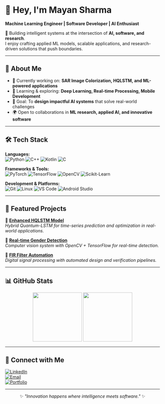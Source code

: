 # 👋 Hey, I'm Mayan Sharma  

**Machine Learning Engineer | Software Developer | AI Enthusiast**

🚀 Building intelligent systems at the intersection of **AI, software, and research**.  
I enjoy crafting applied ML models, scalable applications, and research-driven solutions that push boundaries.

---

## 🌱 About Me
- 🔭 Currently working on: **SAR Image Colorization, HQLSTM, and ML-powered applications**
- 📖 Learning & exploring: **Deep Learning, Real-time Processing, Mobile Development**
- 🎯 Goal: To **design impactful AI systems** that solve real-world challenges
- 🌍 Open to collaborations in **ML research, applied AI, and innovative software**

---

## 🛠️ Tech Stack

**Languages:**  
![Python](https://img.shields.io/badge/Python-3776AB?logo=python&logoColor=white&style=flat)
![C++](https://img.shields.io/badge/C++-00599C?logo=cplusplus&logoColor=white&style=flat)
![Kotlin](https://img.shields.io/badge/Kotlin-7F52FF?logo=kotlin&logoColor=white&style=flat)
![C](https://img.shields.io/badge/C-00599C?logo=c&logoColor=white&style=flat)

**Frameworks & Tools:**  
![PyTorch](https://img.shields.io/badge/PyTorch-EE4C2C?logo=pytorch&logoColor=white&style=flat)
![TensorFlow](https://img.shields.io/badge/TensorFlow-FF6F00?logo=tensorflow&logoColor=white&style=flat)
![OpenCV](https://img.shields.io/badge/OpenCV-5C3EE8?logo=opencv&logoColor=white&style=flat)
![Scikit-Learn](https://img.shields.io/badge/Scikit--Learn-F7931E?logo=scikit-learn&logoColor=white&style=flat)

**Development & Platforms:**  
![Git](https://img.shields.io/badge/Git-F05032?logo=git&logoColor=white&style=flat)
![Linux](https://img.shields.io/badge/Linux-FCC624?logo=linux&logoColor=black&style=flat)
![VS Code](https://img.shields.io/badge/VSCode-007ACC?logo=visualstudiocode&logoColor=white&style=flat)
![Android Studio](https://img.shields.io/badge/Android%20Studio-3DDC84?logo=androidstudio&logoColor=white&style=flat)

---

## 🚀 Featured Projects  

🔹 [**Enhanced HQLSTM Model**](https://github.com/Mayan10/Enhanced-HQLSTM-Model)  
*Hybrid Quantum-LSTM for time-series prediction and optimization in real-world applications.*  

🔹 [**Real-time Gender Detection**](https://github.com/Mayan10/real-time-gender-detection)  
*Computer vision system with OpenCV + TensorFlow for real-time detection.*  

🔹 [**FIR Filter Automation**](https://github.com/Mayan10/FIR-Filter-Automation)  
*Digital signal processing with automated design and verification pipelines.*  

---

## 📊 GitHub Stats

<div align="center">
  <img src="https://github-readme-stats.vercel.app/api?username=Mayan10&show_icons=true&theme=tokyonight&hide_border=true" height="160" />
  <img src="https://github-readme-stats.vercel.app/api/top-langs/?username=Mayan10&layout=compact&theme=tokyonight&hide_border=true" height="160" />
</div>

---

## 🤝 Connect with Me

[![LinkedIn](https://img.shields.io/badge/LinkedIn-0077B5?logo=linkedin&logoColor=white&style=flat)](https://www.linkedin.com/in/mayan-sharma-76360422a)  
[![Email](https://img.shields.io/badge/Email-D14836?logo=gmail&logoColor=white&style=flat)](mailto:mayan25sharma@gmail.com)  
[![Portfolio](https://img.shields.io/badge/Portfolio-000000?logo=About.me&logoColor=white&style=flat)](https://your-portfolio.com)  

---

<div align="center">

✨ *"Innovation happens where intelligence meets software."* ✨  

</div>
